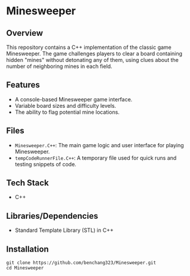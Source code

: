 # Minesweeper
## Overview
This repository contains a C++ implementation of the classic game Minesweeper. The game challenges players to clear a board containing hidden "mines" without detonating any of them, using clues about the number of neighboring mines in each field.

## Features
- A console-based Minesweeper game interface.
- Variable board sizes and difficulty levels.
- The ability to flag potential mine locations.

## Files
- `Minesweeper.C++`: The main game logic and user interface for playing Minesweeper.
- `tempCodeRunnerFile.C++`: A temporary file used for quick runs and testing snippets of code.

## Tech Stack
- C++

## Libraries/Dependencies
- Standard Template Library (STL) in C++

## Installation
```
git clone https://github.com/benchang323/Minesweeper.git
cd Minesweeper
```

